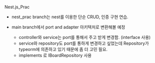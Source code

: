 Nest.js_Prac


- nest_prac branch는 nest를 이용한 단순 CRUD, 인증 구현 연습.


- main branch에서 port and adapter 아키텍처로 변환해볼 예정
  - controller와 service는 port를 통해서 주고 받게 변경함. (interface 사용)
  - service와 repository도 port를 통하게 변경하고 싶었는데 Repository가 typeorm에 의존하고 있기 때문에 좀 더 고민 필요.
  - implements 로 IBoardRepository 사용
